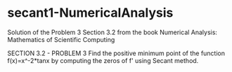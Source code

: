 # secant1-NumericalAnalysis
Solution of the Problem 3 Section 3.2 from the book Numerical Analysis: Mathematics of Scientific Computing

SECTION 3.2 - PROBLEM 3
Find the positive minimum point of the function f(x)=x^-2*tanx by computing the zeros of f' using Secant method.
